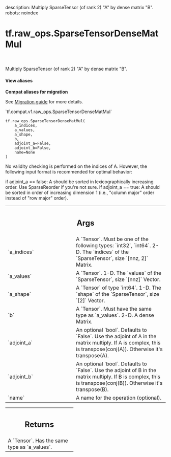 description: Multiply SparseTensor (of rank 2) "A" by dense matrix "B".
robots: noindex

# tf.raw_ops.SparseTensorDenseMatMul

<!-- Insert buttons and diff -->

<table class="tfo-notebook-buttons tfo-api nocontent" align="left">

</table>



Multiply SparseTensor (of rank 2) "A" by dense matrix "B".

<section class="expandable">
  <h4 class="showalways">View aliases</h4>
  <p>
<b>Compat aliases for migration</b>
<p>See
<a href="https://www.tensorflow.org/guide/migrate">Migration guide</a> for
more details.</p>
<p>`tf.compat.v1.raw_ops.SparseTensorDenseMatMul`</p>
</p>
</section>

<pre class="devsite-click-to-copy prettyprint lang-py tfo-signature-link">
<code>tf.raw_ops.SparseTensorDenseMatMul(
    a_indices,
    a_values,
    a_shape,
    b,
    adjoint_a=False,
    adjoint_b=False,
    name=None
)
</code></pre>



<!-- Placeholder for "Used in" -->

No validity checking is performed on the indices of A.  However, the following
input format is recommended for optimal behavior:

if adjoint_a == false:
  A should be sorted in lexicographically increasing order.  Use SparseReorder
  if you're not sure.
if adjoint_a == true:
  A should be sorted in order of increasing dimension 1 (i.e., "column major"
  order instead of "row major" order).

<!-- Tabular view -->
 <table class="responsive fixed orange">
<colgroup><col width="214px"><col></colgroup>
<tr><th colspan="2"><h2 class="add-link">Args</h2></th></tr>

<tr>
<td>
`a_indices`
</td>
<td>
A `Tensor`. Must be one of the following types: `int32`, `int64`.
2-D.  The `indices` of the `SparseTensor`, size `[nnz, 2]` Matrix.
</td>
</tr><tr>
<td>
`a_values`
</td>
<td>
A `Tensor`.
1-D.  The `values` of the `SparseTensor`, size `[nnz]` Vector.
</td>
</tr><tr>
<td>
`a_shape`
</td>
<td>
A `Tensor` of type `int64`.
1-D.  The `shape` of the `SparseTensor`, size `[2]` Vector.
</td>
</tr><tr>
<td>
`b`
</td>
<td>
A `Tensor`. Must have the same type as `a_values`.
2-D.  A dense Matrix.
</td>
</tr><tr>
<td>
`adjoint_a`
</td>
<td>
An optional `bool`. Defaults to `False`.
Use the adjoint of A in the matrix multiply.  If A is complex, this
is transpose(conj(A)).  Otherwise it's transpose(A).
</td>
</tr><tr>
<td>
`adjoint_b`
</td>
<td>
An optional `bool`. Defaults to `False`.
Use the adjoint of B in the matrix multiply.  If B is complex, this
is transpose(conj(B)).  Otherwise it's transpose(B).
</td>
</tr><tr>
<td>
`name`
</td>
<td>
A name for the operation (optional).
</td>
</tr>
</table>



<!-- Tabular view -->
 <table class="responsive fixed orange">
<colgroup><col width="214px"><col></colgroup>
<tr><th colspan="2"><h2 class="add-link">Returns</h2></th></tr>
<tr class="alt">
<td colspan="2">
A `Tensor`. Has the same type as `a_values`.
</td>
</tr>

</table>

